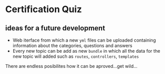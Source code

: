 # Certification Quiz

## ideas for a future development

- Web iterface from which a new `yml` files can be uploaded containing information about the categories, questions and answers
- Every new topic can be add as new `bundle` in which all the data for the new topic will added such as `routes`, `controllers`, `templates`

There are endless posibilites how it can be aproved...get wild...